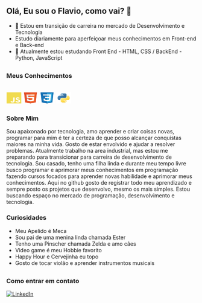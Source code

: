 ## Olá, Eu sou o Flavio, como vai? 👋
- 🔭 Estou em transição de carreira no mercado de Desenvolvimento e Tecnologia
- Estudo diariamente para aperfeiçoar meus conhecimentos em Front-end e Back-end
- 🌱 Atualmente estou estudando Front End - HTML, CSS / BackEnd - Python, JavaScript 
##
### Meus Conhecimentos
<div style="display: inline_block"><br>
  <img align="center" alt="Rafa-Js" height="30" width="40" src="https://raw.githubusercontent.com/devicons/devicon/master/icons/javascript/javascript-plain.svg">
  <img align="center" alt="Rafa-HTML" height="30" width="40" src="https://raw.githubusercontent.com/devicons/devicon/master/icons/html5/html5-original.svg">
  <img align="center" alt="Rafa-CSS" height="30" width="40" src="https://raw.githubusercontent.com/devicons/devicon/master/icons/css3/css3-original.svg">
  <img align="center" alt="Rafa-Python" height="30" width="40" src="https://raw.githubusercontent.com/devicons/devicon/master/icons/python/python-original.svg">
</div>

##
### Sobre Mim
Sou apaixonado por tecnologia, amo aprender e criar coisas novas, programar para mim é ter a certeza de que posso alcançar conquistas maiores na minha vida.
Gosto de estar envolvido e ajudar a resolver problemas.
Atualmente trabalho na area industrial, mas estou me preparando para transicionar para carreira de desenvolvimento de tecnologia.
Sou casado, tenho uma filha linda e durante meu tempo livre busco programar e aprimorar meus conhecimentos em programação fazendo cursos focados para aprender novas habilidade e aprimorar meus conhecimentos.
Aqui no github gosto de registrar todo meu aprendizado e sempre posto os projetos que desenvolvo, mesmo os mais simples.
Estou buscando espaço no mercado de programação, desenvolvimento e tecnologia.
### Curiosidades
- Meu Apelido é Meca
- Sou pai de uma menina linda chamada Ester
- Tenho uma Pinscher chamada Zelda e amo câes
- Video game é meu Hobbie favorito
- Happy Hour e Cervejinha eu topo
- Gosto de tocar violão e aprender instrumentos musicais
##
### Como entrar em contato
[![LinkedIn](https://img.shields.io/badge/LinkedIn-0077B5?style=for-the-badge&logo=linkedin&logoColor=white)](https://www.linkedin.com/feed/)
